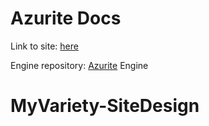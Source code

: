 # Azurite Docs
Link to site: [here](https://azurite-engine.github.io/)

Engine repository: [Azurite](https://github.com/azurite-engine/Azurite) Engine<br/>

# MyVariety-SiteDesign

